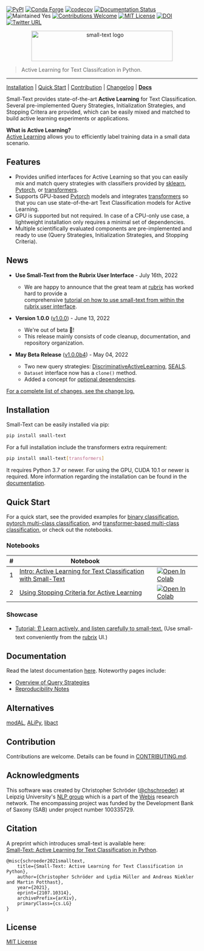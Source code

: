 [![PyPI](https://img.shields.io/pypi/v/small-text)](https://pypi.org/project/small-text/)
[![Conda Forge](https://img.shields.io/conda/v/conda-forge/small-text?label=conda-forge)](https://anaconda.org/conda-forge/small-text)
[![codecov](https://codecov.io/gh/webis-de/small-text/branch/master/graph/badge.svg?token=P86CPABQOL)](https://codecov.io/gh/webis-de/small-text)
[![Documentation Status](https://readthedocs.org/projects/small-text/badge/?version=v1.0.0)](https://small-text.readthedocs.io/en/v1.0.0/) 
![Maintained Yes](https://img.shields.io/badge/maintained-yes-green)
[![Contributions Welcome](https://img.shields.io/badge/contributions-welcome-brightgreen)](CONTRIBUTING.md)
[![MIT License](https://img.shields.io/github/license/webis-de/small-text)](LICENSE)
[![DOI](https://zenodo.org/badge/DOI/10.5281/zenodo.6641063.svg)](https://zenodo.org/record/6641063)
[![Twitter URL](https://img.shields.io/twitter/url?style=social&url=https%3A%2F%2Fgithub.com%2Fwebis-de%2Fsmall-text)](https://twitter.com/intent/tweet?text=https%3A%2F%2Fgithub.com%2Fwebis-de%2Fsmall-text)

<p align="center">
<img width="372" height="80" src="https://raw.githubusercontent.com/webis-de/small-text/master/docs/_static/small-text-logo.png" alt="small-text logo" />
</p>

> Active Learning for Text Classifcation in Python.
<hr>

[Installation](#installation) | [Quick Start](#quick-start) | [Contribution](CONTRIBUTING.md) | [Changelog][changelog] | [**Docs**][documentation_main]

Small-Text provides state-of-the-art **Active Learning** for Text Classification. 
Several pre-implemented Query Strategies, Initialization Strategies, and Stopping Critera are provided, 
which can be easily mixed and matched to build active learning experiments or applications.

**What is Active Learning?**  
[Active Learning](https://small-text.readthedocs.io/en/latest/active_learning.html) allows you to efficiently label training data in a small data scenario.


## Features

- Provides unified interfaces for Active Learning so that you can 
  easily mix and match query strategies with classifiers provided by [sklearn](https://scikit-learn.org/), [Pytorch](https://pytorch.org/), or [transformers](https://github.com/huggingface/transformers).
- Supports GPU-based [Pytorch](https://pytorch.org/) models and integrates [transformers](https://github.com/huggingface/transformers) 
  so that you can use state-of-the-art Text Classification models for Active Learning.
- GPU is supported but not required. In case of a CPU-only use case, 
  a lightweight installation only requires a minimal set of dependencies.
- Multiple scientifically evaluated components are pre-implemented and ready to use (Query Strategies, Initialization Strategies, and Stopping Criteria).

## News

- **Use Small-Text from the Rubrix User Interface** - July 16th, 2022
  - We are happy to announce that the great team at [rubrix][rubrix] has worked hard to provide a  
    comprehensive [tutorial on how to use small-text from within the rubrix user interface][rubrix_al_tutorial].

- **Version 1.0.0** ([v1.0.0][changelog_1.0.0]) - June 13, 2022
  - We're out of beta 🎉!
  - This release mainly consists of code cleanup, documentation, and repository organization.

- **May Beta Release** ([v1.0.0b4][changelog_1.0.0b4]) - May 04, 2022
  - Two new query strategies: [DiscriminativeActiveLearning](https://github.com/webis-de/small-text/blob/v1.0.0b4/small_text/query_strategies/strategies.py), 
    [SEALS](https://github.com/webis-de/small-text/blob/v1.0.0b4/small_text/query_strategies/strategies.py).
  - `Dataset` interface now has a `clone()` method.
  - Added a concept for [optional dependencies](https://small-text.readthedocs.io/en/v1.0.0b4/install.html#optional-dependencies).
  

[For a complete list of changes, see the change log.][changelog]

## Installation

Small-Text can be easily installed via pip:

```bash
pip install small-text
```

For a full installation include the transformers extra requirement:

```bash
pip install small-text[transformers]
```

It requires Python 3.7 or newer. For using the GPU, CUDA 10.1 or newer is required. 
More information regarding the installation can be found in the 
[documentation][documentation_install].


## Quick Start

For a quick start, see the provided examples for [binary classification](examples/examplecode/binary_classification.py),
[pytorch multi-class classification](examples/examplecode/pytorch_multiclass_classification.py), and 
[transformer-based multi-class classification](examples/examplecode/transformers_multiclass_classification.py),
or check out the notebooks.

### Notebooks

| # | Notebook | |
| --- | -------- | --- |
| 1 | [Intro: Active Learning for Text Classification with Small-Text](examples/notebooks/01-active-learning-for-text-classification-with-small-text-intro.ipynb) | [![Open In Colab](https://colab.research.google.com/assets/colab-badge.svg)](https://colab.research.google.com/github/webis-de/small-text/blob/master/examples/notebooks/01-active-learning-for-text-classification-with-small-text-intro.ipynb) |
| 2 | [Using Stopping Criteria for Active Learning](examples/notebooks/02-active-learning-with-stopping-criteria.ipynb) | [![Open In Colab](https://colab.research.google.com/assets/colab-badge.svg)](https://colab.research.google.com/github/webis-de/small-text/blob/master/examples/notebooks/02-active-learning-with-stopping-criteria.ipynb) |

### Showcase

- [Tutorial: 👂 Learn actively, and listen carefully to small-text.][rubrix_al_tutorial] (Use small-text conveniently from the [rubrix][rubrix] UI.)  

## Documentation

Read the latest documentation [here][documentation_main]. Noteworthy pages include:

- [Overview of Query Strategies][documentation_reproducibility_notes]
- [Reproducibility Notes][documentation_reproducibility_notes]


## Alternatives

[modAL](https://github.com/modAL-python/modAL), [ALiPy](https://github.com/NUAA-AL/ALiPy), [libact](https://github.com/ntucllab/libact)

## Contribution

Contributions are welcome. Details can be found in [CONTRIBUTING.md](CONTRIBUTING.md).

## Acknowledgments

This software was created by Christopher Schröder ([@chschroeder](https://github.com/chschroeder)) at Leipzig University's [NLP group](http://asv.informatik.uni-leipzig.de/) 
which is a part of the [Webis](https://webis.de/) research network. 
The encompassing project was funded by the Development Bank of Saxony (SAB) under project number 100335729.

## Citation

A preprint which introduces small-text is available here:  
[Small-Text: Active Learning for Text Classification in Python](https://arxiv.org/abs/2107.10314). 

```
@misc{schroeder2021smalltext,
    title={Small-Text: Active Learning for Text Classification in Python}, 
    author={Christopher Schröder and Lydia Müller and Andreas Niekler and Martin Potthast},
    year={2021},
    eprint={2107.10314},
    archivePrefix={arXiv},
    primaryClass={cs.LG}
}
```

## License

[MIT License](LICENSE)


[documentation_main]: https://small-text.readthedocs.io/en/v1.0.0/
[documentation_install]: https://small-text.readthedocs.io/en/v1.0.0/install.html
[documentation_query_strategies]: https://small-text.readthedocs.io/en/v1.0.0/components/query_strategies.html
[documentation_reproducibility_notes]: https://small-text.readthedocs.io/en/v1.0.0/reproducibility_notes.html
[changelog]: https://small-text.readthedocs.io/en/latest/changelog.html
[changelog_1.0.0b4]: https://small-text.readthedocs.io/en/latest/changelog.html#b4-2022-05-04
[changelog_1.0.0]: https://small-text.readthedocs.io/en/latest/changelog.html#version-1-0-0-2022-06-14
[rubrix]: https://github.com/recognai/rubrix
[rubrix_al_tutorial]: https://rubrix.readthedocs.io/en/stable/tutorials/active_learning_with_small_text.html
